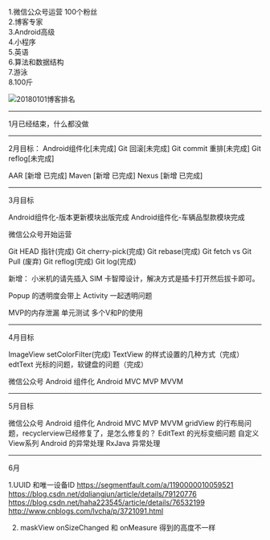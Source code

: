 
1.微信公众号运营 100个粉丝  
2.博客专家  
3.Android高级  
4.小程序  
5.英语  
6.算法和数据结构  
7.游泳  
8.100斤  

![20180101博客排名](http://oriwplcze.bkt.clouddn.com/19280736c6597a167d908e42078843e0.png)




---------
1月已经结束，什么都没做

---------

2月目标：
Android组件化[未完成]
Git 回滚[未完成]
Git commit 重排[未完成]
Git reflog[未完成]

AAR [新增 已完成]
Maven [新增  已完成]
Nexus [新增  已完成]

---------

3月目标

Android组件化-版本更新模块出版完成
Android组件化-车辆品型款模块完成

微信公众号开始运营

Git HEAD 指针(完成)
Git cherry-pick(完成)
Git rebase(完成)
Git fetch vs Git Pull (废弃)
Git reflog(完成)
Git log(完成)

新增：
小米机的请先插入 SIM 卡智障设计，解决方式是插卡打开然后拔卡即可。

Popup 的透明度会带上 Activity 一起透明问题

MVP的内存泄漏
单元测试
多个V和P的使用




---------

4月目标

ImageView setColorFilter(完成)
TextView 的样式设置的几种方式（完成）
edtText 光标的问题，软键盘的问题（完成）

微信公众号
Android 组件化
Android MVC MVP MVVM




---------

5月目标

微信公众号
Android 组件化
Android MVC MVP MVVM
gridView 的行布局问题，recyclerview已经修复了，是怎么修复的？
EditText 的光标变细问题
自定义View系列
Android 的异常处理
RxJava 异常处理

---------

6月

1.UUID 和唯一设备ID
https://segmentfault.com/a/1190000010059521
https://blog.csdn.net/dqliangjun/article/details/79120776
https://blog.csdn.net/haha223545/article/details/76532199
http://www.cnblogs.com/lvcha/p/3721091.html

2. maskView onSizeChanged 和 onMeasure 得到的高度不一样

